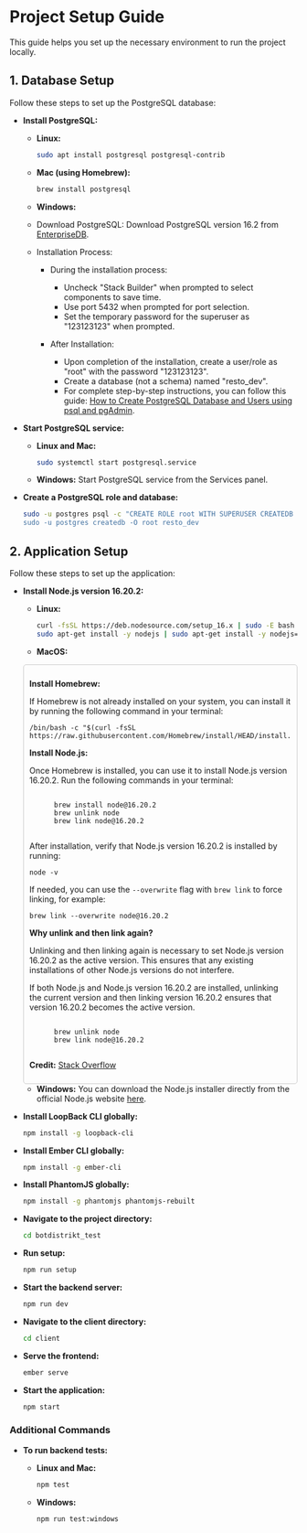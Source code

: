 # Project Setup Guide

This guide helps you set up the necessary environment to run the project locally.

## 1. Database Setup

Follow these steps to set up the PostgreSQL database:

- **Install PostgreSQL:**

  - **Linux:**

    ```bash
    sudo apt install postgresql postgresql-contrib
    ```

  - **Mac (using Homebrew):**

    ```bash
    brew install postgresql
    ```

  - **Windows:**
  - Download PostgreSQL:
    Download PostgreSQL version 16.2 from [EnterpriseDB](https://www.enterprisedb.com/downloads/postgres-postgresql-downloads).

  - Installation Process:

    - During the installation process:

      - Uncheck "Stack Builder" when prompted to select components to save time.
      - Use port 5432 when prompted for port selection.
      - Set the temporary password for the superuser as "123123123" when prompted.

    - After Installation:
      - Upon completion of the installation, create a user/role as "root" with the password "123123123".
      - Create a database (not a schema) named "resto_dev".
      - For complete step-by-step instructions, you can follow this guide: [How to Create PostgreSQL Database and Users using psql and pgAdmin](https://www.enterprisedb.com/postgres-tutorials/how-create-postgresql-database-and-users-using-psql-and-pgadmin).

- **Start PostgreSQL service:**

  - **Linux and Mac:**

    ```bash
    sudo systemctl start postgresql.service
    ```

  - **Windows:**
    Start PostgreSQL service from the Services panel.

- **Create a PostgreSQL role and database:**
  ```bash
  sudo -u postgres psql -c "CREATE ROLE root WITH SUPERUSER CREATEDB CREATEROLE PASSWORD '123123123';”
  sudo -u postgres createdb -O root resto_dev
  ```

## 2. Application Setup

Follow these steps to set up the application:

- **Install Node.js version 16.20.2:**

  - **Linux:**

    ```bash
    curl -fsSL https://deb.nodesource.com/setup_16.x | sudo -E bash -
    sudo apt-get install -y nodejs | sudo apt-get install -y nodejs=16.20.2
    ```

  - **MacOS:**
   <div style="border: 1px solid #ccc; padding: 10px; border-radius: 5px;">
     <p><strong>Install Homebrew:</strong></p>
     <p>If Homebrew is not already installed on your system, you can install it by running the following command in your terminal:</p>
     <pre><code>/bin/bash -c "$(curl -fsSL https://raw.githubusercontent.com/Homebrew/install/HEAD/install.sh)"</code></pre>
     <p><strong>Install Node.js:</strong></p>
     <p>Once Homebrew is installed, you can use it to install Node.js version 16.20.2. Run the following commands in your terminal:</p>
     <pre><code>
        brew install node@16.20.2
        brew unlink node
        brew link node@16.20.2
     </code></pre>
     <p>After installation, verify that Node.js version 16.20.2 is installed by running:</p>
     <pre><code>node -v</code></pre>
     <p>If needed, you can use the <code>--overwrite</code> flag with <code>brew link</code> to force linking, for example:</p>
     <pre><code>brew link --overwrite node@16.20.2</code></pre>
     <p><strong>Why unlink and then link again?</strong></p>
     <p>Unlinking and then linking again is necessary to set Node.js version 16.20.2 as the active version. This ensures that any existing installations of other Node.js versions do not interfere.</p>
     <p>If both Node.js and Node.js version 16.20.2 are installed, unlinking the current version and then linking version 16.20.2 ensures that version 16.20.2 becomes the active version.</p>
     <pre><code>
        brew unlink node
        brew link node@16.20.2
     </code></pre>
     <p><strong>Credit:</strong> <a href="https://stackoverflow.com/a/67529751">Stack Overflow</a></p>
  </div>

  - **Windows:**
    You can download the Node.js installer directly from the official Node.js website [here](https://nodejs.org/dist/v16.20.2/node-v16.20.2-x64.msi).

- **Install LoopBack CLI globally:**

  ```bash
  npm install -g loopback-cli
  ```

- **Install Ember CLI globally:**

  ```bash
  npm install -g ember-cli
  ```

- **Install PhantomJS globally:**

  ```bash
  npm install -g phantomjs phantomjs-rebuilt
  ```

- **Navigate to the project directory:**

  ```bash
  cd botdistrikt_test
  ```

- **Run setup:**

  ```bash
  npm run setup
  ```

- **Start the backend server:**

  ```bash
  npm run dev
  ```

- **Navigate to the client directory:**

  ```bash
  cd client
  ```

- **Serve the frontend:**

  ```bash
  ember serve
  ```

- **Start the application:**
  ```bash
  npm start
  ```

### Additional Commands

- **To run backend tests:**

  - **Linux and Mac:**

    ```bash
    npm test
    ```

  - **Windows:**
    ```bash
    npm run test:windows
    ```
